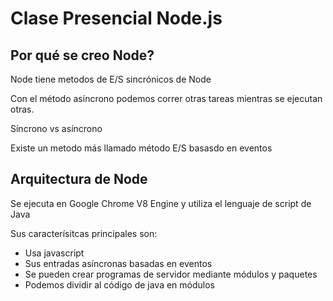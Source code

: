 # Clase Presencial Node.js

## Por qué se creo Node?

Node tiene metodos de E/S sincrónicos de Node

Con el método asíncrono podemos correr otras tareas mientras se ejecutan otras.

Síncrono vs asíncrono

Existe un metodo más llamado método E/S basasdo en eventos

## Arquitectura de Node

Se ejecuta en Google Chrome V8 Engine y utiliza el lenguaje de script de Java

Sus caracterísitcas principales son:

- Usa javascript
- Sus entradas asíncronas basadas en eventos
- Se pueden crear programas de servidor mediante módulos y paquetes
- Podemos dividir al código de java en módulos
